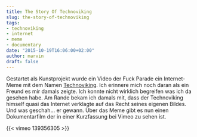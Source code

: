 ```yaml
---
title: The Story Of Technoviking
slug: the-story-of-technoviking
tags:
- technoviking
- internet
- meme
- documentary
date: "2015-10-19T16:06:00+02:00"
author: marvin
draft: false
---
```

Gestartet als Kunstprojekt wurde ein Video der Fuck Parade ein Internet-Meme mit dem Namen [Technoviking](https://de.wikipedia.org/wiki/Techno_Viking). Ich erinnere mich noch daran als ein Freund es mir damals zeigte. Ich konnte nicht wirklich begreifen was ich da gesehen habe. Am Rande bekam ich damals mit, dass der Technoviking himself quasi das Internet verklagte auf das Recht seines eigenen Bildes. Und was geschah... er gewann. Über das Meme gibt es nun einen Dokumentarfilm der in einer Kurzfassung bei Vimeo zu sehen ist.

{{< vimeo 139356305 >}}
